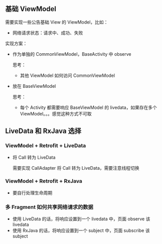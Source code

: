 

## 基础 ViewModel

需要实现一些公告基础 View 的 ViewModel，比如：

* 网络请求状态：请求中、成功、失败

实现方案：

* 作为单独的 CommonViewModel，BaseActivity 中 observe

  思考：

  * 其他 ViewModel 如何访问 CommonViewModel

* 放在 BaseViewModel

  思考：

  * 每个 Activity 都需要响应 BaseViewModel 的 livedata，如果存在多个 ViewModel。。。感觉这种方式不可取

## LiveData 和 RxJava 选择

### ViewModel + Retrofit + LiveData



* 将 Call 转为 LiveData

  需要实现 CallAdapter 将 Call 转为 LiveData，需要注意线程切换



### ViewModel + Retrofit + RxJava

* 要自行处理生命周期

  

### 多 Fragment 如何共享网络请求的数据

* 使用 LiveData 的话，将响应设置到一个 livedata 中，页面 observe 该 livedata
* 使用 RxJava 的话，将响应设置到一个 subject 中，页面 subscribe 该 subject

